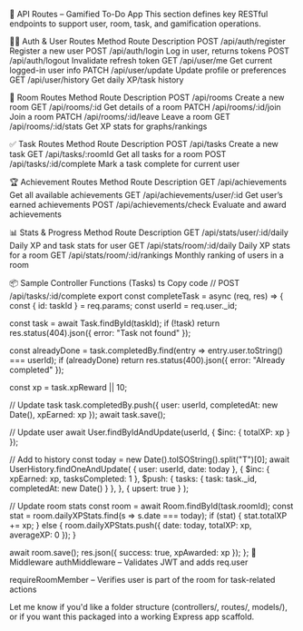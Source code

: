 📡 API Routes – Gamified To-Do App
This section defines key RESTful endpoints to support user, room, task, and gamification operations.

🧑‍💻 Auth & User Routes
Method	Route	Description
POST	/api/auth/register	Register a new user
POST	/api/auth/login	Log in user, returns tokens
POST	/api/auth/logout	Invalidate refresh token
GET	/api/user/me	Get current logged-in user info
PATCH	/api/user/update	Update profile or preferences
GET	/api/user/history	Get daily XP/task history

👥 Room Routes
Method	Route	Description
POST	/api/rooms	Create a new room
GET	/api/rooms/:id	Get details of a room
PATCH	/api/rooms/:id/join	Join a room
PATCH	/api/rooms/:id/leave	Leave a room
GET	/api/rooms/:id/stats	Get XP stats for graphs/rankings

✅ Task Routes
Method	Route	Description
POST	/api/tasks	Create a new task
GET	/api/tasks/:roomId	Get all tasks for a room
POST	/api/tasks/:id/complete	Mark a task complete for current user

🏆 Achievement Routes
Method	Route	Description
GET	/api/achievements	Get all available achievements
GET	/api/achievements/user/:id	Get user’s earned achievements
POST	/api/achievements/check	Evaluate and award achievements

📊 Stats & Progress
Method	Route	Description
GET	/api/stats/user/:id/daily	Daily XP and task stats for user
GET	/api/stats/room/:id/daily	Daily XP stats for a room
GET	/api/stats/room/:id/rankings	Monthly ranking of users in a room

📦 Sample Controller Functions (Tasks)
ts
Copy code
// POST /api/tasks/:id/complete
export const completeTask = async (req, res) => {
  const { id: taskId } = req.params;
  const userId = req.user._id;

  const task = await Task.findById(taskId);
  if (!task) return res.status(404).json({ error: "Task not found" });

  const alreadyDone = task.completedBy.find(entry => entry.user.toString() === userId);
  if (alreadyDone) return res.status(400).json({ error: "Already completed" });

  const xp = task.xpReward || 10;

  // Update task
  task.completedBy.push({ user: userId, completedAt: new Date(), xpEarned: xp });
  await task.save();

  // Update user
  await User.findByIdAndUpdate(userId, { $inc: { totalXP: xp } });

  // Add to history
  const today = new Date().toISOString().split("T")[0];
  await UserHistory.findOneAndUpdate(
    { user: userId, date: today },
    {
      $inc: { xpEarned: xp, tasksCompleted: 1 },
      $push: { tasks: { task: task._id, completedAt: new Date() } },
    },
    { upsert: true }
  );

  // Update room stats
  const room = await Room.findById(task.roomId);
  const stat = room.dailyXPStats.find(s => s.date === today);
  if (stat) {
    stat.totalXP += xp;
  } else {
    room.dailyXPStats.push({ date: today, totalXP: xp, averageXP: 0 });
  }

  await room.save();
  res.json({ success: true, xpAwarded: xp });
};
🔐 Middleware
authMiddleware – Validates JWT and adds req.user

requireRoomMember – Verifies user is part of the room for task-related actions

Let me know if you'd like a folder structure (controllers/, routes/, models/), or if you want this packaged into a working Express app scaffold.